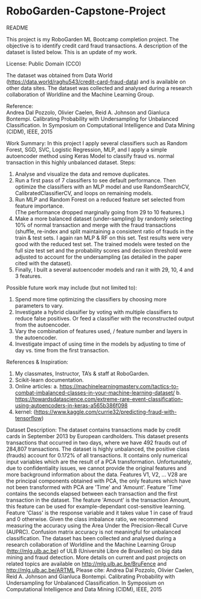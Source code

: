 # RoboGarden-Capstone-Project

README

This project is my RoboGarden ML Bootcamp completion project.   The objective is to identify credit card fraud transactions.  A description of the dataset is listed below.   This is an update of my work. 

License:  Public Domain (CCO)

The dataset was obtained from Data World (https://data.world/raghu543/credit-card-fraud-data) and is available on other data sites.
The dataset was collected and analysed during a research collaboration of Worldline and the Machine Learning Group.

Reference:	
Andrea Dal Pozzolo, Olivier Caelen, Reid A. Johnson and Gianluca Bontempi. Calibrating Probability with Undersampling for Unbalanced Classification. In Symposium on Computational Intelligence and Data Mining (CIDM), IEEE, 2015

Work Summary:
In this project I apply several classifiers such as Random Forest, SGD, SVC, Logistic Regression, MLP, and I apply a simple autoencoder method using Keras Model to classify fraud vs. normal transaction in this highly unbalanced dataset.
Steps:
1.	Analyse and visualize the data and remove duplicates. 
2.	Run a first pass of 7 classifiers to see default performance.  Then optimize the classifiers with an MLP model and use RandomSearchCV, CalibratedClassifierCV, and loops on remaining models. 
3.	Run MLP and Random Forest on a reduced feature set selected from feature importance.  
(The performance dropped marginally going from 29 to 10 features.)
4.	Make a more balanced dataset (under-sampling) by randomly selecting 10% of normal transaction and merge with the fraud transactions (shuffle, re-index and split maintaining a consistent ratio of frauds in the train & test sets.  I again ran MLP & RF on this set.  Test results were very good with the reduced test set.  The trained models were tested on the full size test set and the probability scores and decision threshold were adjusted to account for the undersampling (as detailed in the paper cited with the dataset). 
5.	Finally, I built a several autoencoder models and ran it with 29, 10, 4 and 3 features.

Possible future work may include (but not limited to):
1.	Spend more time optimizing the classifiers by choosing more parameters to vary.
2.	Investigate a hybrid classifier by voting with multiple classifiers to reduce false positives. Or feed a classifier with the reconstructed output from the autoencoder.
3.	Vary the combination of features used, / feature number and layers in the autoencoder.  
4.	Investigate impact of using time in the models by adjusting to time of day vs. time from the first transaction.


References & Inspiration:
  1.	My classmates, Instructor, TA’s & staff at RoboGarden.
  2.	Scikit-learn documentation.
  3.	Online articles:
    a.	https://machinelearningmastery.com/tactics-to-combat-imbalanced-classes-in-your-machine-learning-dataset/
    b.	https://towardsdatascience.com/extreme-rare-event-classification-using-autoencoders-in-keras-a565b386f098
  4.	kernel:  (https://www.kaggle.com/currie32/predicting-fraud-with-tensorflow)

Dataset Description:
The dataset contains transactions made by credit cards in September 2013 by European cardholders. This dataset presents transactions that occurred in two days, where we have 492 frauds out of 284,807 transactions. The dataset is highly unbalanced, the positive class (frauds) account for 0.172% of all transactions.
It contains only numerical input variables which are the result of a PCA transformation. Unfortunately, due to confidentiality issues, we cannot provide the original features and more background information about the data. Features V1, V2, ... V28 are the principal components obtained with PCA, the only features which have not been transformed with PCA are 'Time' and 'Amount'. Feature 'Time' contains the seconds elapsed between each transaction and the first transaction in the dataset. The feature 'Amount' is the transaction Amount, this feature can be used for example-dependant cost-sensitive learning. Feature 'Class' is the response variable and it takes value 1 in case of fraud and 0 otherwise.
Given the class imbalance ratio, we recommend measuring the accuracy using the Area Under the Precision-Recall Curve (AUPRC). Confusion matrix accuracy is not meaningful for unbalanced classification.
The dataset has been collected and analysed during a research collaboration of Worldline and the Machine Learning Group (http://mlg.ulb.ac.be) of ULB (Université Libre de Bruxelles) on big data mining and fraud detection. More details on current and past projects on related topics are available on http://mlg.ulb.ac.be/BruFence and http://mlg.ulb.ac.be/ARTML
Please cite: Andrea Dal Pozzolo, Olivier Caelen, Reid A. Johnson and Gianluca Bontempi. Calibrating Probability with Undersampling for Unbalanced Classification. In Symposium on Computational Intelligence and Data Mining (CIDM), IEEE, 2015
